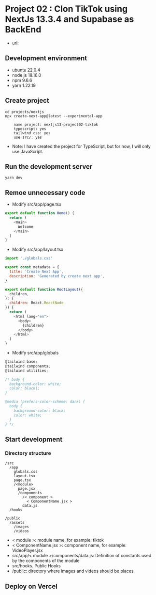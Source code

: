 # Project 02 : Clon TikTok using NextJs 13.3.4 and Supabase as BackEnd

* url:

## Development environment

* ubuntu 22.0.4
* node.js 18.16.0
* npm 9.6.6
* yarn 1.22.19

## Create project

```shell
cd projects/nextjs
npx create-next-app@latest --experimental-app

    name project: nextjs13-project02-tiktok
    typescript: yes
    tailwind css: yes
    use src/: yes
```

* Note: I have created the project for TypeScript, but for now, I will only use JavaScript.

## Run the development server

```shell
yarn dev
```

## Remoe unnecessary code

* Modify src/app/page.tsx

```js
export default function Home() {
  return (
    <main>
      Welcome
    </main>
  )
}
```

* Modify src/app/layout.tsx

```js
import './globals.css'

export const metadata = {
  title: 'Create Next App',
  description: 'Generated by create next app',
}

export default function RootLayout({
  children,
}: {
  children: React.ReactNode
}) {
  return (
    <html lang="en">
      <body>
        {children}
      </body>
    </html>
  )
}
```

* Modify src/app/globals

```js
@tailwind base;
@tailwind components;
@tailwind utilities;

/* body {
  background-color: white;
  color: black|;
}

@media (prefers-color-scheme: dark) {
  body {
    background-color: black;
    color: white;
  }
} */
```

## Start development

### Directory structure

```shell
/src
  /app
    globals.css
    layout.tsx
    page.tsx
    /<module>
      page.jsx
      /components
        /< component >
          < ComponentName.jsx >
        data.js
  /hooks

/public
  /assets
    /images
    /videos
```

* < module >: module name, for example: tiktok
* < ComponentName.jsx >: component name, for example: VideoPlayer.jsx
* src/app/< module >/components/data.js: 
Definition of constants used by the components of the module
* src/hooks. Public Hooks
* /public: directory where images and videos should be places


## Deploy on Vercel
